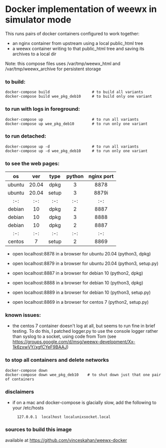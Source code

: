 
# Docker implementation of weewx in simulator mode

This runs pairs of docker containers configured to work together:

 * an nginx container from upstream using a local public_html tree
 * a weewx container writing to that public_html tree and saving its archives to a local dir

Note: this compose files uses /var/tmp/weewx_html and /var/tmp/weewx_archive for persistent storage

### to build:
    docker-compose build                   # to build all variants
    docker-compose build wee_pkg_deb10     # to build only one variant

### to run with logs in foreground:
    docker-compose up                      # to run all variants
    docker-compose up wee_pkg_deb10        # to run only one variant

### to run detached:
    docker-compose up -d                   # to run all variants
    docker-compose up -d wee_pkg_deb10     # to run only one variant

### to see the web pages:

| os 	| ver 	| type 	| python 	| nginx port 	|
|:-:	|:-:	|:-:	|:-:	|:-:	|
| ubuntu | 20.04 | dpkg	| 3 | 8878 |
| ubuntu | 20.04 | setup | 3 |  8879i|
|:-:	|:-:	|:-:	|:-:	|:-:	|
| debian | 10 | dpkg 	| 2 |  8887	|
| debian | 10 | dpkg 	| 3 |  8888	|
| debian | 10 | dpkg 	| 2 |  8887	|
|:-:	|:-:	|:-:	|:-:	|:-:	|
| centos | 7 | setup 	| 2 |  8869	|

  * open localhost:8878 in a browser for ubuntu 20.04 (python3, dpkg)
  * open localhost:8879 in a browser for ubuntu 20.04 (python3, setup.py)

  * open localhost:8887 in a browser for debian 10    (python2, dpkg)

  * open localhost:8888 in a browser for debian 10    (python3, dpkg)
  * open localhost:8889 in a browser for debian 10    (python3, setup.py)

  * open localhost:8869 in a browser for centos 7     (python2, setup.py)

### known issues:
 * the centos 7 container doesn't log at all, but seems to run fine in brief testing.
   To do this, I patched logger.py to use the console logger rather than syslog to a socket,
   using code from Tom (see https://groups.google.com/d/msg/weewx-development/Xx-1k6zxwVY/xgfCYeF9BAAJ)

### to stop all containers and delete networks
    docker-compose down 
    docker-compose down wee_pkg_deb10    # to shut down just that one pair of containers

### disclaimers
 * if on a mac and docker-compose is glacially slow, add the following to your /etc/hosts

         127.0.0.1	localhost localunixsocket.local

### sources to build this image
   available at https://github.com/vinceskahan/weewx-docker

